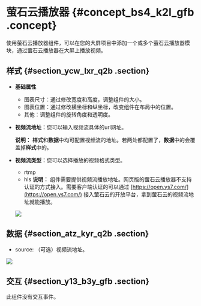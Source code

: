 # 萤石云播放器 {#concept_bs4_k2l_gfb .concept}

使用萤石云播放器组件，可以在您的大屏项目中添加一个或多个萤石云播放器模块，通过萤石云播放器在大屏上播放视频。

## 样式 {#section_ycw_lxr_q2b .section}

-   **基础属性**

    -   图表尺寸：通过修改宽度和高度，调整组件的大小。
    -   图表位置：通过修改横坐标和纵坐标，改变组件在布局中的位置。
    -   其他：调整组件的旋转角度和透明度。
-   **视频流地址**：您可以输入视频流具体的url网址。

    **说明：** **样式**和**数据**中均可配置视频流的地址。若两处都配置了，**数据**中的会覆盖掉**样式**中的。

-   **视频流类型**：您可以选择播放的视频格式类型。

    -   rtmp
    -   hls
    **说明：** 组件需要提供视频流播放地址。网页版的萤石云播放器不支持认证的方式接入。需要客户端认证的可以通过 [https://open.ys7.com/](https://open.ys7.com/) 接入萤石云的开放平台，拿到萤石云的视频流地址就能播放。

    ![](http://static-aliyun-doc.oss-cn-hangzhou.aliyuncs.com/assets/img/21804/155116960312749_zh-CN.png)


## 数据 {#section_atz_kyr_q2b .section}

-   source: （可选）视频流地址。

![](http://static-aliyun-doc.oss-cn-hangzhou.aliyuncs.com/assets/img/21804/155116960312753_zh-CN.png)

## 交互 {#section_y13_b3y_gfb .section}

此组件没有交互事件。

